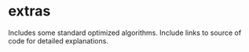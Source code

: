 # extras
Includes some standard optimized algorithms.
Include links to source of code for detailed explanations.

